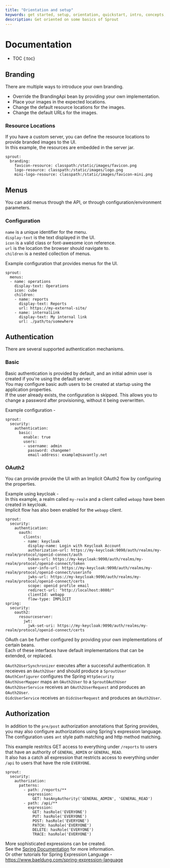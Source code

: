 ```yaml
---
title: "Orientation and setup"
keywords: get started, setup, orientation, quickstart, intro, concepts, containers, sprout
description: Get oriented on some basics of Sprout
---
```


# Documentation

* TOC
{:toc}

## Branding

There are multiple ways to introduce your own branding.  

- Override the BrandingApi bean by providing your own implementation.
- Place your images in the expected locations.
- Change the default resource locations for the images.
- Change the default URLs for the images.  

### Resource Locations
If you have a custom server, you can define the resource locations to provide branded images to the UI.  
In this example, the resources are embedded in the server jar.  

```
sprout:
  branding:
    favicon-resource: classpath:/static/images/favicon.png
    logo-resource: classpath:/static/images/logo.png
    mini-logo-resource: classpath:/static/images/favicon-mini.png
```

## Menus

You can add menus through the API, or through configuration/environment parameters.

### Configuration
`name` is a unique identifier for the menu.  
`display-text` is the text displayed in the UI.  
`icon` is a valid class or font-awesome icon reference.  
`url` is the location the browser should navigate to.  
`children` is a nested collection of menus.  

Example configuration that provides menus for the UI.  

```
sprout:
  menus:
  - name: operations
    display-text: Operations
    icon: cube
    children:
    - name: reports
      display-text: Reports
      url: https://my-external-site/
    - name: internalLink
      display-text: My internal link
      url: ./path/to/somewhere
```

## Authentication 

There are several supported authentication mechanisms.  

### Basic  
Basic authentication is provided by default, and an initial admin user is created if you're using the default server.  
You may configure basic auth users to be created at startup using the application properties.  
If the user already exists, the configuration is skipped. This allows you to change a password after provisioning, without it being overwritten.  

Example configuration -  

```
sprout:
  security:
    authentication:
      basic:
        enable: true
        users:
        - username: admin
          password: changeme!
          email-address: example@savantly.net
```

### OAuth2  
You can provide provide the UI with an Implicit OAuth2 flow by configuring the properties.  

Example using keycloak -  
In this example, a realm called `my-realm` and a client called `webapp` have been created in keycloak.  
Implicit flow has also been enabled for the `webapp` client.  

```
sprout:
  security:
    authentication:
      oauth:
        clients:
        - name: keycloak
          display-name: Login with Keycloak Account
          authorization-url: https://my-keycloak:9090/auth/realms/my-realm/protocol/openid-connect/auth
          token-url: https://my-keycloak:9090/auth/realms/my-realm/protocol/openid-connect/token
          user-info-url: https://my-keycloak:9090/auth/realms/my-realm/protocol/openid-connect/userinfo
          jwks-url: https://my-keycloak:9090/auth/realms/my-realm/protocol/openid-connect/certs
          scope: openid profile email
          redirect-url: "http://localhost:8080/"
          clientId: webapp
          flow-type: IMPLICIT
spring:
  security:
    oauth2:
      resourceserver:
        jwt:
          jwk-set-uri: https://my-keycloak:9090/auth/realms/my-realm/protocol/openid-connect/certs
```

OAuth can be further configured by providing your own implementations of certain beans.  
Each of these interfaces have default implementations that can be extended, or replaced.  

`OAuth2UserSynchronizer` executes after a successful authentication. It receieves an `OAuth2User` and should produce a `SproutUser`  
`OAuthConfigurer` configures the Spring `HttpSecurity`  
`OAuthUserMapper` maps an `OAuth2User` to a `SproutOAuthUser`  
`OAuth2UserService` receives an `OAuth2UserRequest` and produces an `OAuth2User`.  
`OidcUserService` receives an `OidcUserRequest` and produces an `OAuth2User`.  


## Authorization

In addition to the `pre/post` authorization annotations that Spring provides, you may also configure authorizations using Spring's expression language.  
The configuration uses `ant` style path matching and http method matching.  

This example restritcs GET access to everything under `/reports` to users that have an authority of `GENERAL_ADMIN` or `GENERAL_READ`.  
It also has a catch all expression that restricts access to everything under `/api` to users that have the role `EVERYONE`.  

```
sprout:
  security:
    authorization:
      patterns:
        - path: /reports/**
          expression:
            GET: hasAnyAuthority('GENERAL_ADMIN', 'GENERAL_READ')
        - path: /api/**
          expression:
            GET: hasRole('EVERYONE')
            PUT: hasRole('EVERYONE')
            POST: hasRole('EVERYONE')
            PATCH: hasRole('EVERYONE')
            DELETE: hasRole('EVERYONE')
            TRACE: hasRole('EVERYONE')
```

More sophisticated expressions can be created.  
See the [Spring Documentation](https://docs.spring.io/spring-security/site/docs/3.0.x/reference/el-access.html) for more information.  
Or other tutorials for Spring Expression Language -  
https://www.baeldung.com/spring-expression-language  


